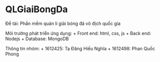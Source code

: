 # QLGiaiBongDa

Đề tài: Phần mềm quản lí giải bóng đá vô địch quốc gia

Môi trường phát triển ứng dụng: 
    + Front end: html, css, js
    + Back end: Nodejs
    + Database: MongoDB
    
Thông tin nhóm: 
    + 1612425: Tạ Đăng Hiếu Nghĩa
    + 1612498: Phan Quốc Phong